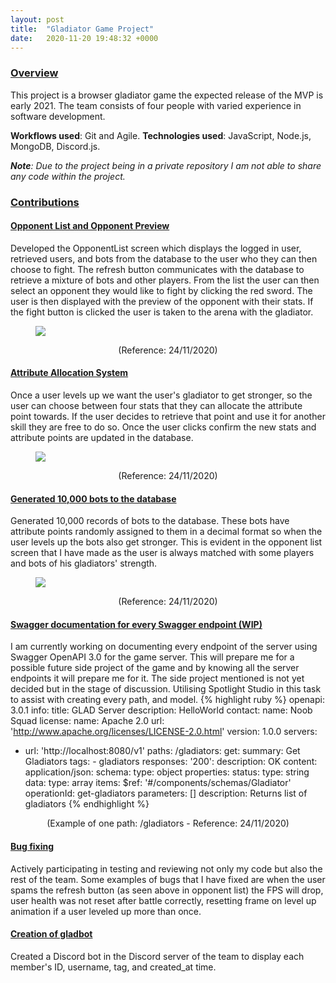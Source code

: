 ```yaml
---
layout: post
title:  "Gladiator Game Project"
date:   2020-11-20 19:48:32 +0000
---
```

### <u>Overview</u>
This project is a browser gladiator game the expected release of the MVP is early 2021. The team consists of four people
with varied experience in software development.

**Workflows used**: Git and Agile. **Technologies used**: JavaScript, Node.js, MongoDB, Discord.js.

***Note**: Due to the project being in a private repository I am not able to share any code within the project.*

### <u>Contributions</u>

#### <u>Opponent List and Opponent Preview</u>
Developed the OpponentList screen which displays the logged in user, retrieved users, and bots from the database to the user who they can
then choose to fight. The refresh button communicates with the database to retrieve a mixture of bots and other players.
From the list the user can then select an opponent they would like to fight by clicking the red sword. The user is then
displayed with the preview of the opponent with their stats. If the fight button is clicked the user is taken to the
arena with the gladiator.
<figure>
    <IMG SRC="{{ site.baseurl }}/assets/OpponentList.gif">
</figure>
<div align="center">(Reference: 24/11/2020)</div>

#### <u>Attribute Allocation System</u>
Once a user levels up we want the user's gladiator to get stronger, so the user can choose between four stats that
they can allocate the attribute point towards. If the user decides to retrieve that point and use it for another skill
they are free to do so. Once the user clicks confirm the new stats and attribute points are updated in the database.
<figure>
    <IMG SRC="{{ site.baseurl }}/assets/AttributePoints.gif">
</figure>
<div align="center">(Reference: 24/11/2020)</div>

#### <u>Generated 10,000 bots to the database</u>
Generated 10,000 records of bots to the database. These bots have attribute points randomly assigned to them in a
decimal format so when the user levels up the bots also get stronger. This is evident in the opponent list screen
that I have made as the user is always matched with some players and bots of his gladiators' strength.
<figure>
    <IMG SRC="{{ site.baseurl }}/assets/bots.png">
</figure>
<div align="center">(Reference: 24/11/2020)</div>

#### <u>Swagger documentation for every Swagger endpoint (WIP)</u>
I am currently working on documenting every endpoint of the server using Swagger OpenAPI 3.0 for the game server. 
This will prepare me for a possible future side project of the game and by knowing all the server endpoints it will 
prepare me for it. The side project mentioned is not yet decided but in the stage of discussion. Utilising Spotlight
Studio in this task to assist with creating every path, and model.
{% highlight ruby %}
openapi: 3.0.1
info:
  title: GLAD Server
  description: HelloWorld
  contact:
    name: Noob Squad
  license:
    name: Apache 2.0
    url: 'http://www.apache.org/licenses/LICENSE-2.0.html'
  version: 1.0.0
servers:
  - url: 'http://localhost:8080/v1'
paths:
  /gladiators:
    get:
      summary: Get Gladiators
      tags:
        - gladiators
      responses:
        '200':
          description: OK
          content:
            application/json:
              schema:
                type: object
                properties:
                  status:
                    type: string
                  data:
                    type: array
                    items:
                      $ref: '#/components/schemas/Gladiator'
      operationId: get-gladiators
      parameters: []
      description: Returns list of gladiators
{% endhighlight %}
<div align="center">(Example of one path: /gladiators - Reference: 24/11/2020)</div>

#### <u>Bug fixing</u>
Actively participating in testing and reviewing not only my code but also the rest of the team. Some examples of bugs
that I have fixed are when the user spams the refresh button (as seen above in opponent list) the FPS will drop, user
health was not reset after battle correctly, resetting frame on level up animation if a user leveled up more than once.

#### <u>Creation of gladbot</u>
Created a Discord bot in the Discord server of the team to display each member's  ID, username, tag, and created_at
time.